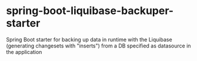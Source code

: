 # spring-boot-liquibase-backuper-starter
Spring Boot starter for backing up data in runtime with the Liquibase (generating changesets with "inserts") from a DB specified as datasource in the application
